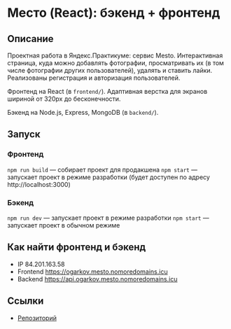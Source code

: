 # Место (React): бэкенд + фронтенд

## Описание

Проектная работа в Яндекс.Практикуме: сервис Mesto. Интерактивная страница, куда можно добавлять фотографии, просматривать их (в том числе фотографии других пользователей), удалять и ставить лайки. Реализованы регистрация и авторизация пользователей.

Фронтенд на React (в `frontend/`). Адаптивная верстка для экранов шириной от 320px до бесконечности. 

Бэкенд на Node.js, Express, MongoDB (в `backend/`).

## Запуск

### Фронтенд

`npm run build` — собирает проект для продакшена
`npm start` — запускает проект в режиме разработки (будет доступен по адресу http://localhost:3000)

### Бэкенд

`npm run dev` — запускает проект в режиме разработки
`npm start` — запускает проект в обычном режиме

## Как найти фронтенд и бэкенд

* IP 84.201.163.58
* Frontend https://ogarkov.mesto.nomoredomains.icu
* Backend https://api.ogarkov.mesto.nomoredomains.icu

## Ссылки

* [Репозиторий](https://github.com/d-ogarkov/react-mesto-api-full)
